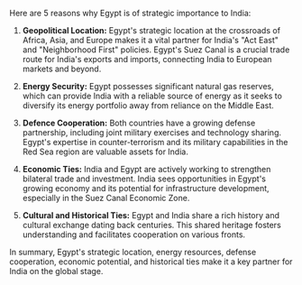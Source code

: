 Here are 5 reasons why Egypt is of strategic importance to India:

1. **Geopolitical Location:** Egypt's strategic location at the crossroads of Africa, Asia, and Europe makes it a vital partner for India's "Act East" and "Neighborhood First" policies. Egypt's Suez Canal is a crucial trade route for India's exports and imports, connecting India to European markets and beyond. 

2. **Energy Security:**  Egypt possesses significant natural gas reserves, which can provide India with a reliable source of energy as it seeks to diversify its energy portfolio away from reliance on the Middle East. 

3. **Defence Cooperation:** Both countries have a growing defense partnership, including joint military exercises and technology sharing. Egypt's expertise in counter-terrorism and its military capabilities in the Red Sea region are valuable assets for India.  

4. **Economic Ties:**  India and Egypt are actively working to strengthen bilateral trade and investment.  India sees opportunities in Egypt's growing economy and its potential for infrastructure development, especially in the Suez Canal Economic Zone. 

5. **Cultural and Historical Ties:** Egypt and India share a rich history and cultural exchange dating back centuries.  This shared heritage fosters understanding and facilitates cooperation on various fronts. 

In summary, Egypt's strategic location, energy resources, defense cooperation, economic potential, and historical ties make it a key partner for India on the global stage. 
